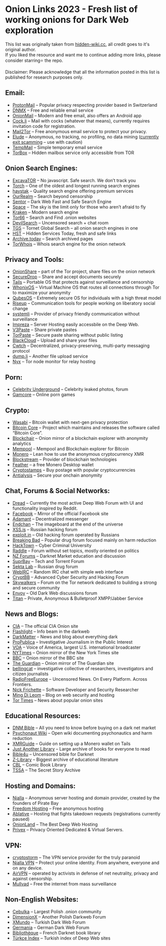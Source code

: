 Onion Links 2023 - Fresh list of working onions for Dark Web exploration
================
This list was originally taken from [hidden-wiki.cc](https://hidden-wiki.cc), all credit goes to it's original author.   
If you liked the resource and want me to continue adding more links, please consider starring:star:  the repo.

Disclaimer: Please acknowledge that all the information posted in this list is published for research purposes only.

Email:
---------------------

*   [ProtonMail](https://protonmailrmez3lotccipshtkleegetolb73fuirgj7r4o4vfu7ozyd.onion/) – Popular privacy respecting provider based in Switzerland
*   [DNMX](http://dnmxjaitaiafwmss2lx7tbs5bv66l7vjdmb5mtb3yqpxqhk3it5zivad.onion/) – Free and reliable email service
*   [OnionMail](http://pflujznptk5lmuf6xwadfqy6nffykdvahfbljh7liljailjbxrgvhfid.onion/) – Modern and free email, also offers an Android app
*   [Cock.li](http://rurcblzhmdk22kttfkel2zduhyu3r6to7knyc7wiorzrx5gw4c3lftad.onion/) – Mail with cocks (whatever that means), currently requires invitation code for registration.
*   [Mail2Tor](http://mail2torjgmxgexntbrmhvgluavhj7ouul5yar6ylbvjkxwqf6ixkwyd.onion/) – Free anonymous email service to protect your privacy.
*   [Elude](http://eludemailxhnqzfmxehy3bk5guyhlxbunfyhkcksv4gvx6d3wcf6smad.onion/) – Anonymous, no tracking, no profiling, no data mining ([currently exit scamming](https://hidden-wiki.cc/elude-exit-scam-allert/) – use with caution)
*   [TempMail](http://tempmail4gi5qfqzjs2bxo3wf6eurpelxmior6ohzq5vw7aeay67wiyd.onion/) – Simple temporary email service
*   [TorBox](http://torbox36ijlcevujx7mjb4oiusvwgvmue7jfn2cvutwa6kl6to3uyqad.onion/) – Hidden mailbox service only accessible from TOR

Onion Search Engines:
---------------------

*   [ExcavaTOR](http://2fd6cemt4gmccflhm6imvdfvli3nf7zn6rfrwpsy7uhxrgbypvwf5fad.onion) – No javascript. Safe search. We don’t track you
*   [Torch](http://torchdeedp3i2jigzjdmfpn5ttjhthh5wbmda2rr3jvqjg5p77c54dqd.onion/) – One of the oldest and longest running search engines
*   [haystak](http://haystak5njsmn2hqkewecpaxetahtwhsbsa64jom2k22z5afxhnpxfid.onion) – Quality search engine offering premium services
*   [OurRealm](http://orealmvxooetglfeguv2vp65a3rig2baq2ljc7jxxs4hsqsrcemkxcad.onion) – Search beyond censorship
*   [Sentor](http://e27slbec2ykiyo26gfuovaehuzsydffbit5nlxid53kigw3pvz6uosqd.onion/) – Dark Web Fast and Safe Search Engine
*   [Space](http://spacednczzrstmwlrt2olozfyrxcnrn3seyz2t4nhigujx5yivfy23id.onion/) – The sky is the limit only for those who aren’t afraid to fly
*   [Kraken](http://krakenai2gmgwwqyo7bcklv2lzcvhe7cxzzva2xpygyax5f33oqnxpad.onion/) – Modern search engine
*   [Tor66](http://tor66sewebgixwhcqfnp5inzp5x5uohhdy3kvtnyfxc2e5mxiuh34iid.onion/) – Search and Find .onion websites
*   [DevilSearch](http://search65pq2x5oh4o4qlxk2zvoa5zhbfi6mx4br4oc33rpxuayauwsqd.onion) – Uncensored search + chat room
*   [TGS](http://xcprh4cjas33jnxgs3zhakof6mctilfxigwjcsevdfap7vtyj57lmjad.onion/tgs/) – Tornet Global Search – all onion search engines in one
*   [HST](http://q3o3hdjbf6vwxdnpskyhxw7w7rnmnfhz2szbuala4q24x6csbp7adiad.onion/) – Hidden Services Today, fresh and safe links
*   [Archive.today](http://archiveiya74codqgiixo33q62qlrqtkgmcitqx5u2oeqnmn5bpcbiyd.onion/) – Search archived pages
*   [TorWhois](http://torwhois2wo3cdwveznqlf2jz7ezm6icqrmnnr3fnez67vnyatqc65ad.onion/) – Whois search engine for the onion network

Privacy and Tools:
------------------

*   [OnionShare](http://lldan5gahapx5k7iafb3s4ikijc4ni7gx5iywdflkba5y2ezyg6sjgyd.onion/) – part of the Tor project, share files on the onion network
*   [SecureDrop](http://sdolvtfhatvsysc6l34d65ymdwxcujausv7k5jk4cy5ttzhjoi6fzvyd.onion/) – Share and accept documents securely
*   [Tails](https://tails.boum.org/) – Portable OS that protects against surveillance and censorship
*   [WhonixOS](http://www.dds6qkxpwdeubwucdiaord2xgbbeyds25rbsgr73tbfpqpt4a6vjwsyd.onion/) – Virtual Machine OS that routes all connections through Tor to maximize your anonymity
*   [QubesOS](http://qubesosfasa4zl44o4tws22di6kepyzfeqv3tg4e3ztknltfxqrymdad.onion/) – Extremely secure OS for individuals with a high threat model
*   [Riseup](http://vww6ybal4bd7szmgncyruucpgfkqahzddi37ktceo3ah7ngmcopnpyyd.onion/) – Communication tools for people working on liberatory social change
*   [systemli](http://7sk2kov2xwx6cbc32phynrifegg6pklmzs7luwcggtzrnlsolxxuyfyd.onion) – Provider of privacy friendly communication without surveillance
*   [Impreza](https://imprezareshna326gqgmbdzwmnad2wnjmeowh45bs2buxarh5qummjad.onion/) – Server Hosting easily accessbile on the Deep Web.
*   [V3Paste](http://v3pastedc5jeqahtq77gvu3vz222bcqhlfubfunzjzqedg6jdqqlvgqd.onion/) – Share private pastes
*   [TorPaste](http://torpastezr7464pevuvdjisbvaf4yqi4n7sgz7lkwgqwxznwy5duj4ad.onion/) – Secure paste sharing without public listing
*   [BlackCloud](http://bcloudwenjxgcxjh6uheyt72a5isimzgg4kv5u74jb2s22y3hzpwh6id.onion/) – Upload and share your files
*   [Cwtch](http://cwtchim3z2gdsyb27acfc26lup5aqbegjrjsqulzrnkuoalq5h4gmcid.onion/) – Decentralized, privacy-preserving, multi-party messaging protocol
*   [dump.li](http://dumpliwoard5qsrrsroni7bdiishealhky4snigbzfmzcquwo3kml4id.onion/) – Another file upload service
*   [Nyx](http://3ewfgrt4gzfccp6bnquhqb266r3zepiqpnsk3falwygkegtluwuyevid.onion/) – Tor node monitor for relay hosting

Porn:
-----

*   [Celebrity Underground](http://hades2zhljgorcyrb5zc3ifdnjvjicjoxfmxcviq7mm4h477a3wg6fid.onion/) – Celebrity leaked photos, forum
*   [Gamcore](http://gamcored5widhilqmnyv7msosxpcqsvyunyljk6sx6swnzmzy2km2oyd.onion/) – Online porn games

Crypto:
-------

*   [Wasabi](http://wasabiukrxmkdgve5kynjztuovbg43uxcbcxn6y2okcrsg7gb6jdmbad.onion/) – Bitcoin wallet with next-gen privacy protection
*   [Bitcoin Core](http://6hasakffvppilxgehrswmffqurlcjjjhd76jgvaqmsg6ul25s7t3rzyd.onion/) – Project which maintains and releases the software called “Bitcoin Core”.
*   [Blockchair](http://blkchairbknpn73cfjhevhla7rkp4ed5gg2knctvv7it4lioy22defid.onion/) – Onion mirror of a blockchain explorer with anonymity analytics
*   [Mempool](http://mempoolhqx4isw62xs7abwphsq7ldayuidyx2v2oethdhhj6mlo2r6ad.onion/) – Mempool and Blockchain explorer for Bitcoin
*   [Monero](http://monerotoruzizulg5ttgat2emf4d6fbmiea25detrmmy7erypseyteyd.onion/) – Lean how to use the anonymous cryptocurrency XMR
*   [Blockstream](http://explorerzydxu5ecjrkwceayqybizmpjjznk5izmitf2modhcusuqlid.onion/) – Provider of blockchain technologies
*   [Feather](http://featherdvtpi7ckdbkb2yxjfwx3oyvr3xjz3oo4rszylfzjdg6pbm3id.onion/) – a free Monero Desktop wallet
*   [Cryptostamps](http://lgh3eosuqrrtvwx3s4nurujcqrm53ba5vqsbim5k5ntdpo33qkl7buyd.onion/) – Buy postage with popular cryptocurrencies
*   [Antialysis](http://pdcdvggsz5vhzbtxqn2rh27qovzga4pnrygya4ossewu64dqh2tvhsyd.onion/) – Secure your onchain anonymity

Chat, Forums & Social Networks:
-------------------------------

*   [Dread](http://dreadytofatroptsdj6io7l3xptbet6onoyno2yv7jicoxknyazubrad.onion/) – Currently the most active Deep Web Forum with UI and functionality inspired by Reddit.
*   [Facebook](http://facebookwkhpilnemxj7asaniu7vnjjbiltxjqhye3mhbshg7kx5tfyd.onion) – Mirror of the official Facebook site
*   [Adamant](http://adamant6457join2rxdkr2y7iqatar7n4n72lordxeknj435i4cjhpyd.onion/) – Decentralized messenger
*   [Endchan](http://enxx3byspwsdo446jujc52ucy2pf5urdbhqw3kbsfhlfjwmbpj5smdad.onion/) – The imageboard at the end of the universe
*   [XSS.is](http://xssforumv3isucukbxhdhwz67hoa5e2voakcfkuieq4ch257vsburuid.onion/) – Russian hacking forum
*   [exploit.in](https://exploitivzcm5dawzhe6c32bbylyggbjvh5dyvsvb5lkuz5ptmunkmqd.onion) – Old hacking forum operated by Russians
*   [Breaking Bad](http://bbzzzsvqcrqtki6umym6itiixfhni37ybtt7mkbjyxn2pgllzxf2qgyd.onion/) – Popular drug forum focused mainly on harm reduction
*   [HackTown](http://hacktowns3sba2xavxecm23aoocvzciaxirh3vekg2ovzdjgjxedfvqd.onion/) – Cyber Criminal University
*   [Raddle](http://c32zjeghcp5tj3kb72pltz56piei66drc63vkhn5yixiyk4cmerrjtid.onion/) – Forum without set topics, mostly oriented on politics
*   [NZ Forums](http://nzdnmfcf2z5pd3vwfyfy3jhwoubv6qnumdglspqhurqnuvr52khatdad.onion/) – Darknet Market education and discussion
*   [SuprBay](http://suprbaydvdcaynfo4dgdzgxb4zuso7rftlil5yg5kqjefnw4wq4ulcad.onion/) – Tech and Torrent Forum
*   [Sekta Lab](http://bpynhpfpdydv6axdm2xeu6y6cbzed73aztxdjyq5gygblzt6v2zjegid.onion/) – Russian drug forum
*   [WebIRC](http://34vnln24rlakgbk6gpityvljieayyw7q4bhdbbgs6zp2v5nbh345zgad.onion) – Random IRC chat with simple web interface
*   [CryptBB](http://cryptbbtg65gibadeeo2awe3j7s6evg7eklserehqr4w4e2bis5tebid.onion/) – Advanced Cyber Security and Hacking Forum
*   [Skywalkers](http://cr756sdj2ukmiid6io6wlp5clg7227af7ttqqnge2t357bwdgsr22did.onion) – Forum on the Tor network dedicated to building a strong and secure community
*   [Envoy](http://envoyyvazgz2wbkq65md7dcqsgmujmgksowhx2446yep7tgnpfvlxbqd.onion/) – Old Dark Web discussions forum
*   [Titan](http://titanxsu7bfd7vlyyffilprauwngr4acbnz27ulfhyxrqutu7atyptad.onion/) – Private, Anonymous & Bulletproof XMPP/Jabber Service

News and Blogs:
---------------

*   [CIA](http://ciadotgov4sjwlzihbbgxnqg3xiyrg7so2r2o3lt5wz5ypk4sxyjstad.onion/) – The official CIA Onion site
*   [Flashlight](http://ovgl57qc3a5abwqgdhdtssvmydr6f6mjz6ey23thwy63pmbxqmi45iid.onion/) – Info beam in the darkweb
*   [DarkMatter](http://dark3i5wry7zl7hdpmidmaflve7cmxzhvhpoutrryb5vd44qc52tbhad.onion/) – News and blog about everything dark
*   [ProPublica](http://p53lf57qovyuvwsc6xnrppyply3vtqm7l6pcobkmyqsiofyeznfu5uqd.onion/) – Investigative Journalism in the Public Interest
*   [VOA](https://www.voanews5aitmne6gs2btokcacixclgfl43cv27sirgbauyyjylwpdtqd.onion/) – Voice of America, largest U.S. international broadcaster
*   [NYTimes](https://www.nytimesn7cgmftshazwhfgzm37qxb44r64ytbb2dj3x62d2lljsciiyd.onion/) – Onion mirror of the New York Times site
*   [BBC](https://www.bbcnewsd73hkzno2ini43t4gblxvycyac5aw4gnv7t2rccijh7745uqd.onion/) – Onion mirror of the BBC site
*   [The Guardian](https://www.guardian2zotagl6tmjucg3lrhxdk4dw3lhbqnkvvkywawy3oqfoprid.onion/) – Onion mirror of The Guardian site
*   [bellingcat](http://www.bellcatmbguthn3age23lrbseln2lryzv3mt7whis7ktjw4qrestbzad.onion/) – investigative collective of researchers, investigators and citizen journalists
*   [RadioFreeEurope](https://www.rferlo2zxgv23tct66v45s5mecftol5vod3hf4rqbipfp46fqu2q56ad.onion/) – Uncensored News. On Every Platform. Across Frontiers.
*   [Nick Frichette](https://nickf43ab43xxf3yqgzy5uedsjij6h473rmbyzq6inohcnr3lohlu3yd.onion/) – Software Developer and Security Researcher
*   [Ming Di Leom](https://xw226dvxac7jzcpsf4xb64r4epr6o5hgn46dxlqk7gnjptakik6xnzqd.onion/) – Blog on web security and hosting
*   [Tor Times](http://tortimeswqlzti2aqbjoieisne4ubyuoeiiugel2layyudcfrwln76qd.onion/) – News about popular onion sites

Educational Resources:
----------------------

*   [DNM Bible](http://biblemeowimkh3utujmhm6oh2oeb3ubjw2lpgeq3lahrfr2l6ev6zgyd.onion/) – All you need to know before buying on a dark net market
*   [Psychonaut Wiki](http://vvedndyt433kopnhv6vejxnut54y5752vpxshjaqmj7ftwiu6quiv2ad.onion/wiki/Main_Page) – Open wiki documenting psychonautics and harm reduction
*   [XMRGuide](http://xmrguide25ibknxgaray5rqksrclddxqku3ggdcnzg4ogdi5qkdkd2yd.onion/) – Guide on setting up a Monero wallet on Tails
*   [Just Another Library](http://libraryfyuybp7oyidyya3ah5xvwgyx6weauoini7zyz555litmmumad.onion/) – Large archive of books for everyone to read
*   [Bible4u](https://bible4u2lvhacg4b3to2e2veqpwmrc2c3tjf2wuuqiz332vlwmr4xbad.onion/) – Uncensored bible for Darknet
*   [Z-Library](http://loginzlib2vrak5zzpcocc3ouizykn6k5qecgj2tzlnab5wcbqhembyd.onion/) – Biggest archive of educational literature
*   [CBL](http://nv3x2jozywh63fkohn5mwp2d73vasusjixn3im3ueof52fmbjsigw6ad.onion/) – Comic Book Library
*   [TSSA](http://tssa3yo5xfkcn4razcnmdhw5uxshx6zwzngwizpyf7phvea3gccrqbad.onion/) – The Secret Story Archive

Hosting and Domains:
--------------------

*   [Njalla](https://njallalafimoej5i4eg7vlnqjvmb6zhdh27qxcatdn647jtwwwui3nad.onion) – Anonymous server hosting and domain provider, created by the founders of Pirate Bay
*   [Freedom Hosting](http://fhostingineiwjg6cppciac2bemu42nwsupvvisihnczinok362qfrqd.onion/) – Free anonymous hosting
*   [Ablative](http://hzwjmjimhr7bdmfv2doll4upibt5ojjmpo3pbp5ctwcg37n3hyk7qzid.onion/) – Hosting that fights takedown requests (registrations currently paused)
*   [OnionLand](http://dwebkjkovsjobzrb45dz6prnlifnapiyp2dba33vcmcsaikr2re4d5qd.onion/) – The Best Deep Web Hosting
*   [Privex](http://privex3guvvasyer6pxz2fqcgy56auvw5egkir6ykwpptferdcb5toad.onion/) – Privacy Oriented Dedicated & Virtual Servers.

VPN:
----

*   [cryptostorm](http://stormwayszuh4juycoy4kwoww5gvcu2c4tdtpkup667pdwe4qenzwayd.onion/) – The VPN service provider for the truly paranoid
*   [Njalla VPN](https://njallalafimoej5i4eg7vlnqjvmb6zhdh27qxcatdn647jtwwwui3nad.onion/vpn/) – Protect your online identity. From anywhere, everyone and on any device.
*   [AirVPN](https://airvpn3epnw2fnsbx5x2ppzjs6vxtdarldas7wjyqvhscj7x43fxylqd.onion/) – operated by activists in defense of net neutrality, privacy and against censorship.
*   [Mullvad](http://o54hon2e2vj6c7m3aqqu6uyece65by3vgoxxhlqlsvkmacw6a7m7kiad.onion) – Free the internet from mass surveillance

Non-English Websites:
---------------------

*   [Cebulka](http://cebulka7uxchnbpvmqapg5pfos4ngaxglsktzvha7a5rigndghvadeyd.onion/) – Largest Polish .onion community
*   [DimensionX](http://uo57sqpw4h3g3y3w2j346vxidgcv2iwfaxeyt3ww3tzkj2i5k7a5tpqd.onion/) – Another Polish Darkweb Forum
*   [XMundo](http://g5pg3tne3trkettbadkccajxzsl55ih63stkaogjkmcza62pmawptcyd.onion/) – Turkish Dark Web Forum
*   [Germania](http://germania7zs27fu3gi76wlr5rd64cc2yjexyzvrbm4jufk7pibrpizad.onion/) – German Dark Web Forum
*   [Bibliothèque](http://bibliotgj7uoalolnsxwebynomyz4jwqibaq4hsgl5tnhpvyfmfzsbyd.onion/) – French Darknet book library
*   [Türkçe İndex](http://indexzz7n3cq4slh5bh2lcctmiwk2y7epxjvkpyaemtuat2alprveyid.onion/) – Turkish index of Deep Web sites
